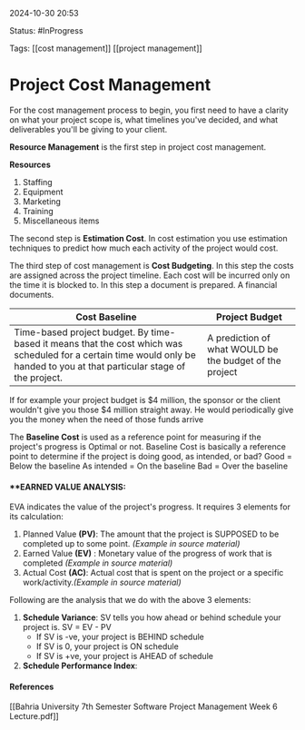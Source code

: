 
2024-10-30 20:53

Status: #InProgress 

Tags: [[cost management]] [[project management]] 

# Project Cost Management

For the cost management process to begin, you first need to have a clarity on what your project scope is, what timelines you've decided, and what deliverables you'll be giving to your client.

**Resource Management** is the first step in project cost management.

**Resources**
1. Staffing
2. Equipment
3. Marketing
4. Training
5. Miscellaneous items

The second step is **Estimation Cost**. In cost estimation you use estimation techniques to predict how much each activity of the project would cost.

The third step of cost management is **Cost Budgeting**. In this step the costs are assigned across the project timeline. Each cost will be incurred only on the time it is blocked to. In this step a document is prepared. A financial documents.

| Cost Baseline                                                                                                                                                               | Project Budget                                          |
| --------------------------------------------------------------------------------------------------------------------------------------------------------------------------- | ------------------------------------------------------- |
| Time-based project budget. By time-based it means that the cost which was scheduled for a certain time would only be handed to you at that particular stage of the project. | A prediction of what WOULD be the budget of the project |
If for example your project budget is $4 million, the sponsor or the client wouldn't give you those $4 million straight away. He would periodically give you the money when the need of those funds arrive

The **Baseline Cost** is used as a reference point for measuring if the project's progress is Optimal or not.
Baseline Cost is basically a reference point to determine if the project is doing good, as intended, or bad? Good = Below the baseline As intended = On the baseline Bad = Over the baseline

#### **EARNED VALUE ANALYSIS:
EVA indicates the value of the project's progress.
It requires 3 elements for its calculation:
1. Planned Value **(PV)**: The amount that the project is SUPPOSED to be completed up to some point. *(Example in source material)* 
2. Earned Value **(EV)** : Monetary value of the progress of work that is completed *(Example in source material)* 
3. Actual Cost **(AC)**: Actual cost that is spent on the project or a specific work/activity.*(Example in source material)*

Following are the analysis that we do with the above 3 elements:
1. **Schedule Variance**: SV tells you how ahead or behind schedule your project is.
   SV = EV - PV
   - If SV is -ve, your project is BEHIND schedule
   - If SV is 0, your project is ON schedule
   - If SV is +ve, your project is AHEAD of schedule
2. **Schedule Performance Index**: 




#### References
[[Bahria University 7th Semester Software Project Management Week 6 Lecture.pdf]]
